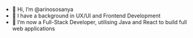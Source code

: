 - 👋 Hi, I’m @arinososanya
- 👀 I have a background in UX/UI and Frontend Development 
- 🌱 I’m now a Full-Stack Developer, utilising Java and React to build full web applications

<!---
arinososanya/arinososanya is a ✨ special ✨ repository because its `README.md` (this file) appears on your GitHub profile.
You can click the Preview link to take a look at your changes.
--->
